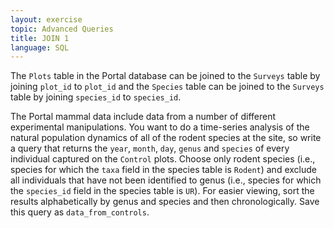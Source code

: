 ```yaml
---
layout: exercise
topic: Advanced Queries
title: JOIN 1
language: SQL
---
```


The `Plots` table in the Portal database can be joined to the `Surveys` table
by joining `plot_id` to `plot_id` and the `Species` table can be joined to
the `Surveys` table by joining `species_id` to `species_id`.

The Portal mammal data include data from a number of different
experimental manipulations. You want to do a time-series analysis of the
natural population dynamics of all of the rodent species at the site, so
write a query that returns the `year`, `month`, `day`, `genus` and `species`
of every individual captured on the `Control` plots. Choose only
rodent species (i.e., species for which the `taxa` field in the
species table is `Rodent`) and exclude all individuals that have not been
identified to genus (i.e., species for which the `species_id` field in the
species table is `UR`). For easier viewing, sort the results alphabetically by
genus and species and then chronologically.
Save this query as `data_from_controls`.
